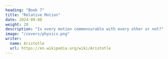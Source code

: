 ```yaml
---
heading: "Book 7"
title: "Relative Motion"
date: 2024-09-08
weight: 20
description: "Is every motion commensurable with every other or not?"
image: "/covers/physics.png"
writer:
  name: Aristotle 
  url: https://en.wikipedia.org/wiki/Aristotle
---
```

